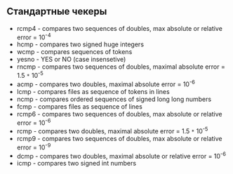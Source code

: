 ## Стандартные чекеры ##
  * rcmp4 - compares two sequences of doubles, max absolute or relative error = 10<sup>-4</sup>
  * hcmp - compares two signed huge integers
  * wcmp - compares sequences of tokens
  * yesno - YES or NO (case insensetive)
  * rncmp - compares two sequences of doubles, maximal absolute error = 1.5 `*` 10<sup>-5</sup>
  * acmp - compares two doubles, maximal absolute error = 10<sup>-6</sup>
  * lcmp - compares files as sequence of tokens in lines
  * ncmp - compares ordered sequences of signed long long numbers
  * fcmp - compares files as sequence of lines
  * rcmp6 - compares two sequences of doubles, max absolute or relative error = 10<sup>-6</sup>
  * rcmp - compares two doubles, maximal absolute error = 1.5 `*` 10<sup>-5</sup>
  * rcmp9 - compares two sequences of doubles, max absolute or relative error = 10<sup>-9</sup>
  * dcmp - compares two doubles, maximal absolute or relative error = 10<sup>-6</sup>
  * icmp - compares two signed int numbers